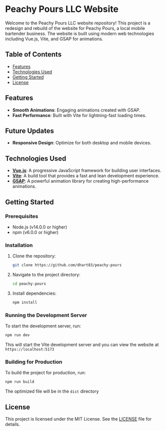 # Peachy Pours LLC Website

Welcome to the Peachy Pours LLC website repository! This project is a redesign and rebuild of the website for Peachy Pours, a local mobile bartender business. The website is built using modern web technologies including Vue.js, Vite, and GSAP for animations.

## Table of Contents

-   [Features](#features)
-   [Technologies Used](#technologies-used)
-   [Getting Started](#getting-started)
-   [License](#license)

## Features

-   **Smooth Animations**: Engaging animations created with GSAP.
-   **Fast Performance**: Built with Vite for lightning-fast loading times.

## Future Updates

-   **Responsive Design**: Optimize for both desktop and mobile devices.

## Technologies Used

-   **[Vue.js](https://vuejs.org/)**: A progressive JavaScript framework for building user interfaces.
-   **[Vite](https://vitejs.dev/)**: A build tool that provides a fast and lean development experience.
-   **[GSAP](https://greensock.com/gsap/)**: A powerful animation library for creating high-performance animations.

## Getting Started

### Prerequisites

-   Node.js (v14.0.0 or higher)
-   npm (v6.0.0 or higher)

### Installation

1. Clone the repository:
    ```sh
    git clone https://github.com/dhart83/peachy-pours
    ```
2. Navigate to the project directory:
    ```sh
    cd peachy-pours
    ```
3. Install dependencies:
    ```sh
    npm install
    ```

### Running the Development Server

To start the development server, run:

```sh
npm run dev
```

This will start the Vite development server and you can view the website at `https://localhost:5173`

### Building for Production

To build the project for production, run:

```sh
npm run build
```

The optimized file will be in the `dist` directory

## License

This project is licensed under the MIT License. See the [LICENSE](LICENSE) file for details.

